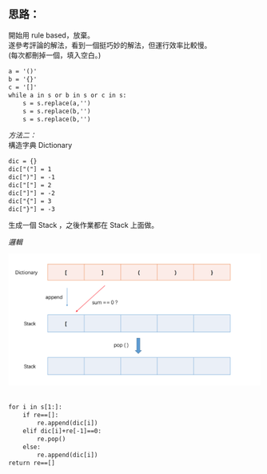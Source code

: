 思路：
--
開始用 rule based，放棄。    
遂參考評論的解法，看到一個挺巧妙的解法，但運行效率比較慢。   
(每次都刪掉一個，填入空白。)
```
a = '()'
b = '{}'
c = '[]'
while a in s or b in s or c in s:
    s = s.replace(a,'')
    s = s.replace(b,'')
    s = s.replace(b,'')
```
*方法二：*   
構造字典 Dictionary
```
dic = {}
dic["("] = 1
dic[")"] = -1
dic["["] = 2
dic["]"] = -2
dic["{"] = 3
dic["}"] = -3
```
生成一個 Stack ，之後作業都在 Stack 上面做。   

*邏輯*
<div align=center> <img src="https://github.com/AvisChiu/Leetcode_Practice/blob/master/020.有效的括號(*)/figure1.png" width="800",height="800"/></div>
<br/>

```
for i in s[1:]:
    if re==[]:
        re.append(dic[i])
    elif dic[i]+re[-1]==0:
        re.pop()
    else:
        re.append(dic[i])
return re==[]

```




